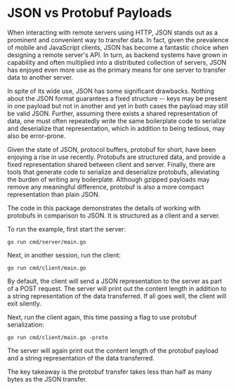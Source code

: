 # JSON vs Protobuf Payloads

When interacting with remote servers using HTTP, JSON stands out as a prominent
and convenient way to transfer data. In fact, given the prevalence of mobile and
JavaScript clients, JSON has become a fantastic choice when designing a remote
server's API. In turn, as backend systems have grown in capability and often
multiplied into a distributed collection of servers, JSON has enjoyed even more
use as the primary means for one server to transfer data to another server.

In spite of its wide use, JSON has some significant drawbacks. Nothing about the
JSON format guarantees a fixed structure -- keys may be present in one payload
but not in another and yet in both cases the payload may still be valid JSON.
Further, assuming there exists a shared representation of data, one must often
repeatedly write the same boilerplate code to serialize and deserialize that
representation, which in addition to being tedious, may also be error-prone.

Given the state of JSON, protocol buffers, protobuf for short, have been
enjoying a rise in use recently. Protobufs are structured data, and provide a
fixed representation shared between client and server. Finally, there are tools
that generate code to serialize and deserialize protobufs, alleviating the
burden of writing any boilerplate. Although gzipped payloads may remove any
meaningful difference, protobuf is also a more compact representation than plain
JSON.

The code in this package demonstrates the details of working with protobufs in
comparison to JSON. It is structured as a client and a server.

To run the example, first start the server:

```
go run cmd/server/main.go
```

Next, in another session, run the client:

```
go run cmd/client/main.go
```

By default, the client will send a JSON representation to the server as part of
a POST request. The server will print out the content length in addition to a
string representation of the data transferred. If all goes well, the client will
exit silently.

Next, run the client again, this time passing a flag to use protobuf
serialization:

```
go run cmd/client/main.go -proto
```

The server will again print out the content length of the protobuf payload and a
string representation of the data transferred.

The key takeaway is the protobuf transfer takes less than half as many bytes as
the JSON transfer.
